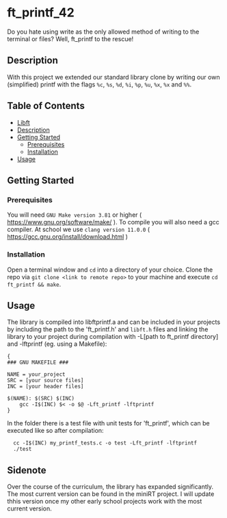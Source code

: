# ft_printf_42

Do you hate using write as the only allowed method of writing to the terminal or files? Well, ft_printf to the rescue!

## Description

With this project we extended our standard library clone by writing our own (simplified) printf with the flags `%c`, `%s`, `%d`, `%i`, `%p`, `%u`, `%x`, `%x` and `%%`.

## Table of Contents

- [Libft](#project-title)
- [Description](#description)
- [Getting Started](#getting-started)
  - [Prerequisites](#prerequisites)
  - [Installation](#installation)
- [Usage](#usage)

## Getting Started

### Prerequisites

You will need `GNU Make version 3.81` or higher ( https://www.gnu.org/software/make/ ).
To compile you will also need a gcc compiler. At school we use `clang version 11.0.0`
( https://gcc.gnu.org/install/download.html )

### Installation

Open a terminal window and `cd` into a directory of your choice. Clone the repo via `git clone <link to remote repo>` 
to your machine and execute `cd ft_printf && make`.
  
## Usage
  
The library is compiled into libftprintf.a and can be included in your projects by including the path to the 'ft_printf.h' and `libft.h`
files and linking the library to your project during compilation with -L[path to ft_printf directory] and -lftprintf (eg. using a Makefile):

```
{
### GNU MAKEFILE ###

NAME = your_project
SRC = [your source files]
INC = [your header files]

$(NAME): $(SRC) $(INC)
    gcc -I$(INC) $< -o $@ -Lft_printf -lftprintf
}
```

In the folder there is a test file with unit tests for 'ft_printf', which can be executed like so after compilation:

```
  cc -I$(INC) my_printf_tests.c -o test -Lft_printf -lftprintf
  ./test
```

## Sidenote 
Over the course of the curriculum, the library has expanded significantly. 
The most current version can be found in the miniRT project.
I will update thhis version once my other early school projects work with the most current version.
